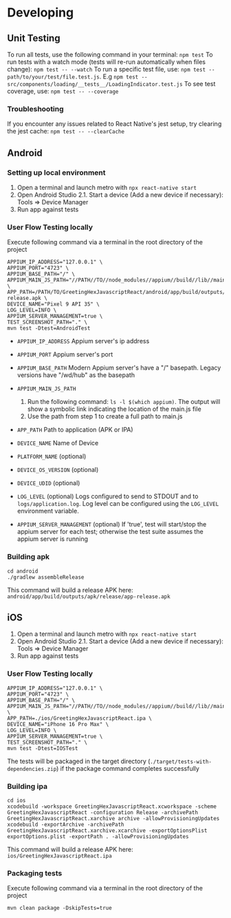 # Developing

## Unit Testing
To run all tests, use the following command in your terminal: `npm test`
To run tests with a watch mode (tests will re-run automatically when files change): `npm test -- --watch`
To run a specific test file, use: `npm test -- path/to/your/test/file.test.js`. E.g `npm test -- src/components/loading/__tests__/LoadingIndicator.test.js`
To see test coverage, use: `npm test -- --coverage`

### Troubleshooting
If you encounter any issues related to React Native's jest setup, try clearing the jest cache: `npm test -- --clearCache`
## Android

### Setting up local environment

1. Open a terminal and launch metro with `npx react-native start`
2. Open Android Studio
  2.1. Start a device (Add a new device if necessary): Tools => Device Manager
3. Run app against tests

### User Flow Testing locally
Execute following command via a terminal in the root directory of the project
```
APPIUM_IP_ADDRESS="127.0.0.1" \
APPIUM_PORT="4723" \
APPIUM_BASE_PATH="/" \
APPIUM_MAIN_JS_PATH="//PATH//TO//node_modules//appium//build//lib//main.js" \
APP_PATH=/PATH/TO/GreetingHexJavascriptReact/android/app/build/outputs/apk/release/app-release.apk \
DEVICE_NAME="Pixel 9 API 35" \
LOG_LEVEL=INFO \
APPIUM_SERVER_MANAGEMENT=true \
TEST_SCREENSHOT_PATH="." \
mvn test -Dtest=AndroidTest
```
* `APPIUM_IP_ADDRESS`
  Appium server's ip address

* `APPIUM_PORT`
  Appium server's port

* `APPIUM_BASE_PATH`
  Modern Appium server's have a "/" basepath. Legacy versions have "/wd/hub" as the basepath

* `APPIUM_MAIN_JS_PATH`
  1. Run the following command: `ls -l $(which appium)`. The output will show a symbolic link indicating the location of the main.js file
  2. Use the path from step 1 to create a full path to main.js

* `APP_PATH`
  Path to application (APK or IPA)

* `DEVICE_NAME`
  Name of Device

* `PLATFORM_NAME` (optional)

* `DEVICE_OS_VERSION` (optional)

* `DEVICE_UDID` (optional)

* `LOG_LEVEL` (optional)
  Logs configured to send to STDOUT and to `logs/application.log`. Log level can be configured using the `LOG_LEVEL` environment variable.

* `APPIUM_SERVER_MANAGEMENT` (optional)
  If 'true', test will start/stop the appium server for each test; otherwise the test suite assumes the appium server is running

### Building apk
```
cd android
./gradlew assembleRelease

```
This command will build a release APK here: `android/app/build/outputs/apk/release/app-release.apk`


## iOS

1. Open a terminal and launch metro with `npx react-native start`
2. Open Android Studio
  2.1. Start a device (Add a new device if necessary): Tools => Device Manager
3. Run app against tests

### User Flow Testing locally
```
APPIUM_IP_ADDRESS="127.0.0.1" \
APPIUM_PORT="4723" \
APPIUM_BASE_PATH="/" \
APPIUM_MAIN_JS_PATH="//PATH//TO//node_modules//appium//build//lib//main.js" \
APP_PATH=./ios/GreetingHexJavascriptReact.ipa \
DEVICE_NAME="iPhone 16 Pro Max" \
LOG_LEVEL=INFO \
APPIUM_SERVER_MANAGEMENT=true \
TEST_SCREENSHOT_PATH="." \
mvn test -Dtest=IOSTest

```
The tests will be packaged in the target directory (`./target/tests-with-dependencies.zip`) if the package command completes successfully


### Building ipa
```
cd ios
xcodebuild -workspace GreetingHexJavascriptReact.xcworkspace -scheme GreetingHexJavascriptReact -configuration Release -archivePath GreetingHexJavascriptReact.xarchive archive -allowProvisioningUpdates
xcodebuild -exportArchive -archivePath GreetingHexJavascriptReact.xarchive.xcarchive -exportOptionsPlist exportOptions.plist -exportPath . -allowProvisioningUpdates

```
This command will build a release APK here: `ios/GreetingHexJavascriptReact.ipa`


### Packaging tests

Execute following command via a terminal in the root directory of the project
```
mvn clean package -DskipTests=true